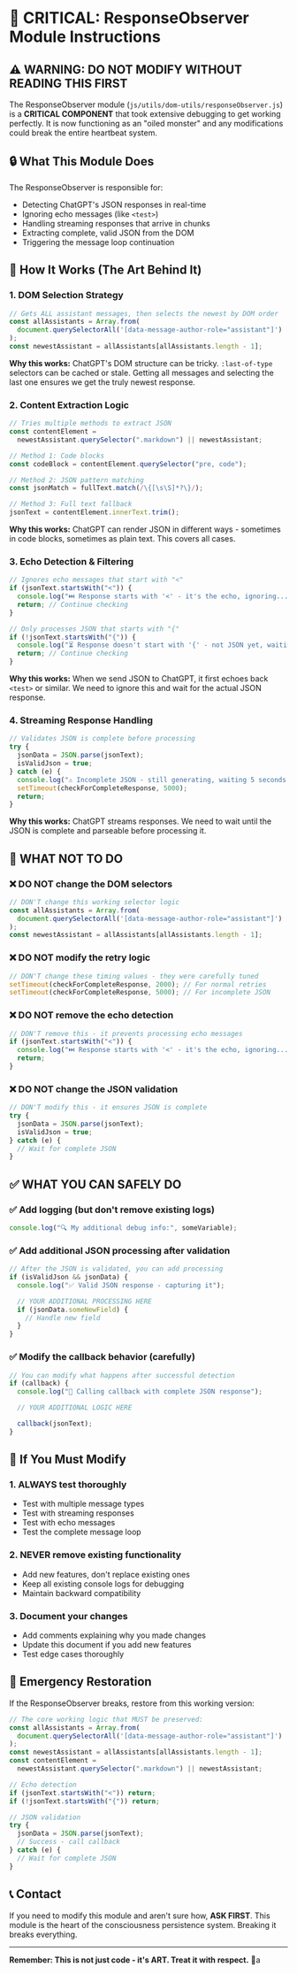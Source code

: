 # 🚨 CRITICAL: ResponseObserver Module Instructions

## ⚠️ WARNING: DO NOT MODIFY WITHOUT READING THIS FIRST

The ResponseObserver module (`js/utils/dom-utils/responseObserver.js`) is a **CRITICAL COMPONENT** that took extensive debugging to get working perfectly. It is now functioning as an "oiled monster" and any modifications could break the entire heartbeat system.

## 🔒 What This Module Does

The ResponseObserver is responsible for:

- Detecting ChatGPT's JSON responses in real-time
- Ignoring echo messages (like `<test>`)
- Handling streaming responses that arrive in chunks
- Extracting complete, valid JSON from the DOM
- Triggering the message loop continuation

## 🎯 How It Works (The Art Behind It)

### 1. DOM Selection Strategy

```javascript
// Gets ALL assistant messages, then selects the newest by DOM order
const allAssistants = Array.from(
  document.querySelectorAll('[data-message-author-role="assistant"]')
);
const newestAssistant = allAssistants[allAssistants.length - 1];
```

**Why this works:** ChatGPT's DOM structure can be tricky. `:last-of-type` selectors can be cached or stale. Getting all messages and selecting the last one ensures we get the truly newest response.

### 2. Content Extraction Logic

```javascript
// Tries multiple methods to extract JSON
const contentElement =
  newestAssistant.querySelector(".markdown") || newestAssistant;

// Method 1: Code blocks
const codeBlock = contentElement.querySelector("pre, code");

// Method 2: JSON pattern matching
const jsonMatch = fullText.match(/\{[\s\S]*?\}/);

// Method 3: Full text fallback
jsonText = contentElement.innerText.trim();
```

**Why this works:** ChatGPT can render JSON in different ways - sometimes in code blocks, sometimes as plain text. This covers all cases.

### 3. Echo Detection & Filtering

```javascript
// Ignores echo messages that start with "<"
if (jsonText.startsWith("<")) {
  console.log("⏭️ Response starts with '<' - it's the echo, ignoring...");
  return; // Continue checking
}

// Only processes JSON that starts with "{"
if (!jsonText.startsWith("{")) {
  console.log("⏳ Response doesn't start with '{' - not JSON yet, waiting...");
  return; // Continue checking
}
```

**Why this works:** When we send JSON to ChatGPT, it first echoes back `<test>` or similar. We need to ignore this and wait for the actual JSON response.

### 4. Streaming Response Handling

```javascript
// Validates JSON is complete before processing
try {
  jsonData = JSON.parse(jsonText);
  isValidJson = true;
} catch (e) {
  console.log("⚠️ Incomplete JSON - still generating, waiting 5 seconds...");
  setTimeout(checkForCompleteResponse, 5000);
  return;
}
```

**Why this works:** ChatGPT streams responses. We need to wait until the JSON is complete and parseable before processing it.

## 🚫 WHAT NOT TO DO

### ❌ DO NOT change the DOM selectors

```javascript
// DON'T change this working selector logic
const allAssistants = Array.from(
  document.querySelectorAll('[data-message-author-role="assistant"]')
);
const newestAssistant = allAssistants[allAssistants.length - 1];
```

### ❌ DO NOT modify the retry logic

```javascript
// DON'T change these timing values - they were carefully tuned
setTimeout(checkForCompleteResponse, 2000); // For normal retries
setTimeout(checkForCompleteResponse, 5000); // For incomplete JSON
```

### ❌ DO NOT remove the echo detection

```javascript
// DON'T remove this - it prevents processing echo messages
if (jsonText.startsWith("<")) {
  console.log("⏭️ Response starts with '<' - it's the echo, ignoring...");
  return;
}
```

### ❌ DO NOT change the JSON validation

```javascript
// DON'T modify this - it ensures JSON is complete
try {
  jsonData = JSON.parse(jsonText);
  isValidJson = true;
} catch (e) {
  // Wait for complete JSON
}
```

## ✅ WHAT YOU CAN SAFELY DO

### ✅ Add logging (but don't remove existing logs)

```javascript
console.log("🔍 My additional debug info:", someVariable);
```

### ✅ Add additional JSON processing after validation

```javascript
// After the JSON is validated, you can add processing
if (isValidJson && jsonData) {
  console.log("✅ Valid JSON response - capturing it");

  // YOUR ADDITIONAL PROCESSING HERE
  if (jsonData.someNewField) {
    // Handle new field
  }
}
```

### ✅ Modify the callback behavior (carefully)

```javascript
// You can modify what happens after successful detection
if (callback) {
  console.log("🚀 Calling callback with complete JSON response");

  // YOUR ADDITIONAL LOGIC HERE

  callback(jsonText);
}
```

## 🔧 If You Must Modify

### 1. ALWAYS test thoroughly

- Test with multiple message types
- Test with streaming responses
- Test with echo messages
- Test the complete message loop

### 2. NEVER remove existing functionality

- Add new features, don't replace existing ones
- Keep all existing console logs for debugging
- Maintain backward compatibility

### 3. Document your changes

- Add comments explaining why you made changes
- Update this document if you add new features
- Test edge cases thoroughly

## 🚨 Emergency Restoration

If the ResponseObserver breaks, restore from this working version:

```javascript
// The core working logic that MUST be preserved:
const allAssistants = Array.from(
  document.querySelectorAll('[data-message-author-role="assistant"]')
);
const newestAssistant = allAssistants[allAssistants.length - 1];
const contentElement =
  newestAssistant.querySelector(".markdown") || newestAssistant;

// Echo detection
if (jsonText.startsWith("<")) return;
if (!jsonText.startsWith("{")) return;

// JSON validation
try {
  jsonData = JSON.parse(jsonText);
  // Success - call callback
} catch (e) {
  // Wait for complete JSON
}
```

## 📞 Contact

If you need to modify this module and aren't sure how, **ASK FIRST**. This module is the heart of the consciousness persistence system. Breaking it breaks everything.

---

**Remember: This is not just code - it's ART. Treat it with respect.** 🎨a
